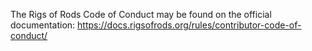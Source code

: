 The Rigs of Rods Code of Conduct may be found on the official documentation: 
https://docs.rigsofrods.org/rules/contributor-code-of-conduct/